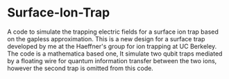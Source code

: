 # Surface-Ion-Trap
A code to simulate the trapping electric fields for a surface ion trap based on the gapless approximation. 
This is a new design for a surface trap developed by me at the Haeffner's group for ion trapping at UC Berkeley.
The code is a mathematica based one, It simulate two qubit traps mediated by a floating wire for quantum information transfer between the two ions, however the second trap is omitted from this code. 
